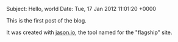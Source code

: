 Subject: Hello, world
Date: Tue, 17 Jan 2012 11:01:20 +0000

This is the first post of the blog.

It was created with [jason.io][blog], the tool named for the "flagship" site.

[blog]: https://github.com/jhs/jason.io
